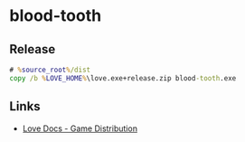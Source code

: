 # blood-tooth

## Release

```bat
# %source_root%/dist
copy /b %LOVE_HOME%\love.exe+release.zip blood-tooth.exe
```
## Links

- [Love Docs - Game Distribution](https://love2d.org/wiki/Game_Distribution)

